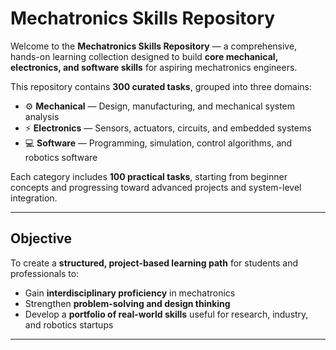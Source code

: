 
# Mechatronics Skills Repository

Welcome to the **Mechatronics Skills Repository** — a comprehensive, hands-on learning collection designed to build **core mechanical, electronics, and software skills** for aspiring mechatronics engineers.

This repository contains **300 curated tasks**, grouped into three domains:

- ⚙️ **Mechanical** — Design, manufacturing, and mechanical system analysis  
- ⚡ **Electronics** — Sensors, actuators, circuits, and embedded systems  
- 💻 **Software** — Programming, simulation, control algorithms, and robotics software  

Each category includes **100 practical tasks**, starting from beginner concepts and progressing toward advanced projects and system-level integration.

---

## Objective

To create a **structured, project-based learning path** for students and professionals to:
- Gain **interdisciplinary proficiency** in mechatronics  
- Strengthen **problem-solving and design thinking**  
- Develop a **portfolio of real-world skills** useful for research, industry, and robotics startups  

---



